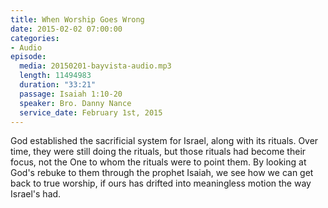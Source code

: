 ```yaml
---
title: When Worship Goes Wrong
date: 2015-02-02 07:00:00
categories:
- Audio
episode:
  media: 20150201-bayvista-audio.mp3
  length: 11494983
  duration: "33:21"
  passage: Isaiah 1:10-20
  speaker: Bro. Danny Nance
  service_date: February 1st, 2015
---
```

God established the sacrificial system for Israel, along with its rituals. Over time, they were still doing the rituals, but those rituals had become their focus, not the One to whom the rituals were to point them. By looking at God's rebuke to them through the prophet Isaiah, we see how we can get back to true worship, if ours has drifted into meaningless motion the way Israel's had.